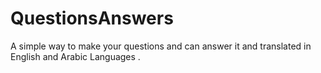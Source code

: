 # QuestionsAnswers
A simple way to make your questions and can answer it and translated in English and Arabic Languages .
